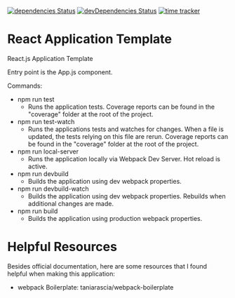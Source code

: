 [![dependencies Status](https://david-dm.org/Austin-Miller-1/react-app-template.svg)](https://david-dm.org/Austin-Miller-1/react-app-template)
[![devDependencies Status](https://david-dm.org/Austin-Miller-1/react-app-template/dev-status.svg)](https://david-dm.org/Austin-Miller-1/react-app-template?type=dev)
[![time tracker](https://wakatime.com/badge/github/Austin-Miller-1/react-app-template.svg)](https://wakatime.com/badge/github/Austin-Miller-1/react-app-template)


# React Application Template
React.js Application Template

Entry point is the App.js component.

Commands:

- npm run test
    - Runs the application tests. Coverage reports can be found in the "coverage" folder at the root of the project.
- npm run test-watch
    - Runs the applications tests and watches for changes. When a file is updated, the tests relying on this file are rerun. Coverage reports can be found in the "coverage" folder at the root of the project.
- npm run local-server
    - Runs the application locally via Webpack Dev Server. Hot reload is active.
- npm run devbuild
    - Builds the application using dev webpack properties.
- npm run devbuild-watch
    - Builds the application using dev webpack properties. Rebuilds when additional changes are made.
- npm run build
    - Builds the application using production webpack properties.

# Helpful Resources
Besides official documentation, here are some resources that I found helpful when making this application:

- webpack Boilerplate: taniarascia/webpack-boilerplate
